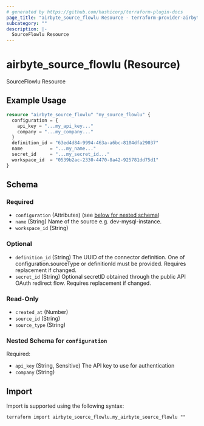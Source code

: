 ```yaml
---
# generated by https://github.com/hashicorp/terraform-plugin-docs
page_title: "airbyte_source_flowlu Resource - terraform-provider-airbyte"
subcategory: ""
description: |-
  SourceFlowlu Resource
---
```


# airbyte_source_flowlu (Resource)

SourceFlowlu Resource

## Example Usage

```terraform
resource "airbyte_source_flowlu" "my_source_flowlu" {
  configuration = {
    api_key = "...my_api_key..."
    company = "...my_company..."
  }
  definition_id = "63ed4d84-9994-463a-a6bc-8104dfa29037"
  name          = "...my_name..."
  secret_id     = "...my_secret_id..."
  workspace_id  = "0539b2ac-2330-4470-8a42-925781dd75d1"
}
```

<!-- schema generated by tfplugindocs -->
## Schema

### Required

- `configuration` (Attributes) (see [below for nested schema](#nestedatt--configuration))
- `name` (String) Name of the source e.g. dev-mysql-instance.
- `workspace_id` (String)

### Optional

- `definition_id` (String) The UUID of the connector definition. One of configuration.sourceType or definitionId must be provided. Requires replacement if changed.
- `secret_id` (String) Optional secretID obtained through the public API OAuth redirect flow. Requires replacement if changed.

### Read-Only

- `created_at` (Number)
- `source_id` (String)
- `source_type` (String)

<a id="nestedatt--configuration"></a>
### Nested Schema for `configuration`

Required:

- `api_key` (String, Sensitive) The API key to use for authentication
- `company` (String)

## Import

Import is supported using the following syntax:

```shell
terraform import airbyte_source_flowlu.my_airbyte_source_flowlu ""
```
